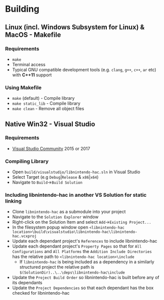 # Building
## Linux (incl. Windows Subsystem for Linux) & MacOS - Makefile
### Requirements
* `make`
* Terminal access
* Typical GNU compatible development tools (e.g. `clang`, `g++`, `c++`, `ar` etc) with __C++11__ support

### Using Makefile
* `make` (default) - Compile library
* `make static_lib` - Compile library
* `make clean` - Remove all object files

## Native Win32 - Visual Studio
### Requirements
* [Visual Studio Community](https://visualstudio.microsoft.com/vs/community/) 2015 or 2017

### Compiling Library
* Open `build/visualstudio/libnintendo-hac.sln` in Visual Studio
* Select Target (e.g `Debug`|`Release` & `x86`|`x64`)
* Navigate to `Build`->`Build Solution`

### Including libnintendo-hac in another VS Solution for static linking
* Clone `libnintendo-hac` as a submodule into your project
* Navigate to the `Solution Explorer` window
* Right-click on the Solution Item and select `Add`->`Existing Project...`
* In the filesystem popup window open `<libnintendo-hac location>\build\visualstudio\libnintendo-hac\libnintendo-hac.vcxproj`
* Update each dependant project's `References` to include libnintendo-hac
* Update each dependant project's `Property Pages` so that for `All Configurations` and `All Platforms` the `Addition Include Directories` has the relative path to `<libnintendo-hac location>\include`
	* If `libnintendo-hac` is being included as a dependency in a similarly structured project the relative path is `$(SolutionDir)..\..\deps\libnintendo-hac\include`
* Update the `Project Build Order` so libnintendo-hac is built before any of its dependants
* Update the `Project Dependencies` so that each dependant has the box checked for libnintendo-hac
